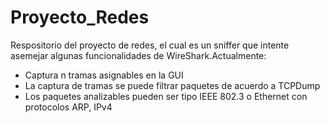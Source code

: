 # Proyecto_Redes
Respositorio del proyecto de redes, el cual es un sniffer que
intente asemejar algunas funcionalidades de WireShark.Actualmente:
- Captura n tramas asignables en la GUI
- La captura de tramas se puede filtrar paquetes de acuerdo a TCPDump
- Los paquetes analizables pueden ser tipo IEEE 802.3 o Ethernet con protocolos ARP, IPv4
